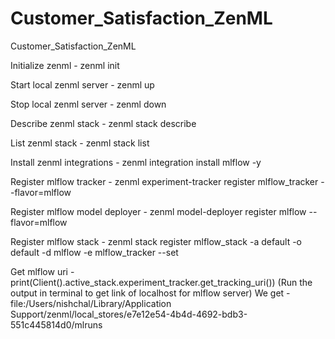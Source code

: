 # Customer_Satisfaction_ZenML
Customer_Satisfaction_ZenML

Initialize zenml - zenml init 

Start local zenml server - zenml up

Stop local zenml server - zenml down

Describe zenml stack - zenml stack describe

List zenml stack - zenml stack list

Install zenml integrations - zenml integration install mlflow -y

Register mlflow tracker - zenml experiment-tracker register mlflow_tracker --flavor=mlflow

Register mlflow model deployer - zenml model-deployer register mlflow --flavor=mlflow

Register mlflow stack - zenml stack register mlflow_stack -a default -o default -d mlflow -e mlflow_tracker --set

Get mlflow uri - print(Client().active_stack.experiment_tracker.get_tracking_uri()) (Run the output in terminal to get link of localhost for mlflow server)
We get - file:/Users/nishchal/Library/Application Support/zenml/local_stores/e7e12e54-4b4d-4692-bdb3-551c445814d0/mlruns